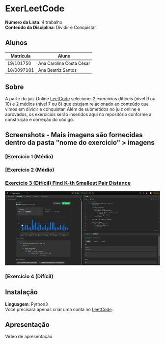 # ExerLeetCode

**Número da Lista**: 4 trabalho<br>
**Conteúdo da Disciplina**: Dividir e Conquistar<br>

## Alunos
|Matrícula | Aluno |
| -- | -- |
| 19/101750   |  Ana Carolina Costa César |
| 18/0097181   |  Ana Beatriz Santos      |


## Sobre 
A partir do juiz Online [LeetCode](https://leetcode.com/) selecionei 2 exercícios difíceis (nível 9 ou 10) e 2 médios (nível 7 ou 8) que estejam relacionado ao conteúdo que vimos em dividir e conquistar. Além de submetidos no juiz online e aprovados, os exercícios serão inseridos aqui no repositório conforme a construção e correção do código.

## Screenshots - Mais imagens são fornecidas dentro da pasta "nome do exercicio" > imagens

### [Exercício 1 (Médio) 

### [Exercício 2 (Médio) 

### [Exercício 3 (Difícil) Find K-th Smallest Pair Distance](https://leetcode.com/problems/find-k-th-smallest-pair-distance/description)
![submission](Find%20K-th%20Smallest%20Pair%20Distance/images/submission.png)

### [Exercício 4 (Difícil)

## Instalação 
**Linguagem**: Python3<br>
Você precisará apenas criar uma conta no [LeetCode](https://leetcode.com/).

## Apresentação
Vídeo de apresentação
